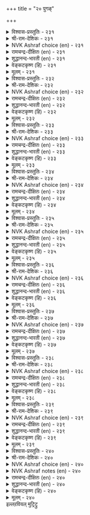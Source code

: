 +++
title = "२० पुगऴ्"

+++


<details><summary>विश्वास-प्रस्तुतिः - २३१</summary>

ईदल् इसैबड वाऴ्दल् अदुवल्लदु  
ऊदियम् इल्लै उयिर्क्कु।      २३१
</details>

<details><summary>श्री-राम-देशिकः - २३१</summary>

अर्थिभ्यो वाञ्छितं दत्त्वा कीर्त्या सह वसेन्नरः ।  
नरस्य जन्मसाफल्यं नास्ति कीर्ति विना भुवि ॥ २३१॥
</details>

<details><summary>NVK Ashraf choice (en) - २३१</summary>

०२३१
No greater income in life than to live with fame
That comes out of charity.
(N.V.K. Ashraf)
</details>

<details><summary>रामचन्द्र-दीक्षितः (en) - २३१</summary>

231\. ītal! icaipaṭa vāḻtal! atu allatu  
ūtiyam illai, uyirkku.

231\. Give and make a name. There is no greater gain to man than such a renown.  
</details>

<details><summary>शुद्धानन्द-भारती (en) - २३१</summary>

1\. ஈதல் இசைபட வாழ்தல் அதுவல்லது  
ஊதியம் இல்லை உயிர்க்கு  
They gather fame who freely give  
The greatest gain for all that live.        231  
</details>

<details><summary>वेङ्कटकृष्ण (हि) - २३१</summary>

231
देना दान गरिब को, जीना कर यश-लाभ ।  
इससे बढ़ कर जीव को, और नहीं है लाभ ॥
  </details>

<details><summary>मूलम् - २३१</summary>

ईदल् इसैबड वाऴ्दल् अदुवल्लदु  
ऊदियम् इल्लै उयिर्क्कु।      २३१
</details>

<details><summary>विश्वास-प्रस्तुतिः - २३२</summary>

उरैप्पार् उरैप्पवै ऎल्लाम् इरप्पार्क्कॊण्ड्रु  
ईवार्मेल् निऱ्कुम् पुगऴ्।       २३२
</details>

<details><summary>श्री-राम-देशिकः - २३२</summary>

याचकेभ्यो दारिद्र्येभ्यः स्वल्पं वापि प्रयच्छतः ।  
कीर्तिरेव सदा सद्भिर्गीता भवति शाश्वती ॥ २३२॥
</details>

<details><summary>NVK Ashraf choice (en) - २३२</summary>

०२३२
The fame of men who give to those in need
Will live for ever in the words of all. *
(Kasthuri Sreenivasan)
</details>

<details><summary>रामचन्द्र-दीक्षितः (en) - २३२</summary>

232\. uraippār uraippavai ellām irappārkku oṉṟu  
īvārmēl niṟkum pukaḻ.

232\. The one undying theme of praise is the praise of charity.  
</details>

<details><summary>शुद्धानन्द-भारती (en) - २३२</summary>

2\. உரைப்பார் உரைப்பவை எல்லாம் இரப்பார்க்கொன்று  
ஈவார்மேல் நிற்கும் புகழ்  
The glory of the alms-giver  
Is praised aloud as popular.        232  
</details>

<details><summary>वेङ्कटकृष्ण (हि) - २३२</summary>

232
करता है संसार तो, उसका ही गुण-गान ।  
याचक को जो दान में, कुछ भी करें प्रदान ॥
  </details>

<details><summary>मूलम् - २३२</summary>

उरैप्पार् उरैप्पवै ऎल्लाम् इरप्पार्क्कॊण्ड्रु  
ईवार्मेल् निऱ्कुम् पुगऴ्।       २३२
</details>

<details><summary>विश्वास-प्रस्तुतिः - २३३</summary>

ऒण्ड्रा उलगत्तु उयर्न्द पुगऴल्लाल्  
पॊण्ड्रादु निऱ्पदॊन् ऱिल्।       २३३
</details>

<details><summary>श्री-राम-देशिकः - २३३</summary>

बहुकालमभिव्याप्य तिष्ठन्तीं कीर्तिमन्तरा ।  
लोके निरुपमं नित्यमेकं वस्तु न विद्यते ॥ २३३॥
</details>

<details><summary>NVK Ashraf choice (en) - २३३</summary>

०२३३
Nothing imperishable lasts long in this world
Than glorious fame beyond compare.
(N.V.K. Ashraf)
</details>

<details><summary>रामचन्द्र-दीक्षितः (en) - २३३</summary>

233\. oṉṟā ulakattu uyarnta pukaḻ allāl,  
poṉṟātu niṟpatu oṉṟu il.

233\. Nothing lasts save one’s fearless renown.  
</details>

<details><summary>शुद्धानन्द-भारती (en) - २३३</summary>

3\. ஒன்றா உலகத்து உயர்ந்த புகழல்லால்  
பொன்றாது நிற்பதொன்று இல்  
Nothing else lasts on earth for e'er  
Saving high fame of the giver!        233  
</details>

<details><summary>वेङ्कटकृष्ण (हि) - २३३</summary>

233
टिकती है संसार में, अनुपम कीर्ति महान ।  
अविनाशी केवल वही, और न कोई जान ॥
  </details>

<details><summary>मूलम् - २३३</summary>

ऒण्ड्रा उलगत्तु उयर्न्द पुगऴल्लाल्  
पॊण्ड्रादु निऱ्पदॊन् ऱिल्।       २३३
</details>

<details><summary>विश्वास-प्रस्तुतिः - २३४</summary>

निलवरै नीळ्बुगऴ् आट्रिन् पुलवरैप्  
पोट्रादु पुत्तेळ् उलगु।       २३४
</details>

<details><summary>श्री-राम-देशिकः - २३४</summary>

पृथिव्याः स्थितिपर्यन्तां कीर्ति यो लभते नरः ।  
स्वर्गलोकोऽपि तं स्तौति न तु ज्ञानसमन्वितान् ॥ २३४॥
</details>

<details><summary>NVK Ashraf choice (en) - २३४</summary>

०२३४
Even celestials will cease praising saints
When you gain world-wide lasting fame. *
(Satguru Subramuniyaswami), (V.V.S. Aiyar)
</details>

<details><summary>रामचन्द्र-दीक्षितः (en) - २३४</summary>

234\. nila varai nīḷ pukaḻ āṟṟiṉ, pulavaraip  
pōṟṟātu, puttēḷ ulaku.

234\. The wise are not favoured of the gods; but the' renowned on earth are adored by them.  
</details>

<details><summary>शुद्धानन्द-भारती (en) - २३४</summary>

4\. நிலவரை நீள்புகழ் ஆற்றின் புலவரைப்  
போற்றாது புத்தேள் உலகு  
From hailing gods heavens will cease  
To hail the men of lasting praise        234  
</details>

<details><summary>वेङ्कटकृष्ण (हि) - २३४</summary>

234
यदि कोई भूलोक में, पाये कीर्ति महान ।  
देवलोक तो ना करें, ज्ञानी का गुण-गान ॥
  </details>

<details><summary>मूलम् - २३४</summary>

निलवरै नीळ्बुगऴ् आट्रिन् पुलवरैप्  
पोट्रादु पुत्तेळ् उलगु।       २३४
</details>

<details><summary>विश्वास-प्रस्तुतिः - २३५</summary>

नत्तम्बोल् केडुम् उळदागुम् साक्काडुम्  
वित्तगर्क् कल्लाल् अरिदु।       २३५
</details>

<details><summary>श्री-राम-देशिकः - २३५</summary>

स्थिरकीर्त्या च मरणं यश्ःकायेन जीवनम् ।  
महतां ज्ञानिनामेव लभ्यं स्यात् नापरस्य तु ॥ २३५॥
</details>

<details><summary>NVK Ashraf choice (en) - २३५</summary>

०२३५
None other than the wise can have
Some gain in loss and fame in death.
(N.V.K. Ashraf)
</details>

<details><summary>रामचन्द्र-दीक्षितः (en) - २३५</summary>

235\. nattampōl kēṭum, uḷatākum cākkāṭum,  
vittakarkku allāl aritu.

235\. Out of death and ruin the wise fashion things enduring.  
</details>

<details><summary>शुद्धानन्द-भारती (en) - २३५</summary>

5\. நத்தம்போல் கேடும் உளதாகும் சாக்காடும்  
வித்தகர்க் கல்லால் அரிது  
Fame in fall and life in death  
Are rare but for the soulful worth.        235  
</details>

<details><summary>वेङ्कटकृष्ण (हि) - २३५</summary>

235
ह्रास बने यशवृद्धिकर, मृत्यु बने अमरत्व ।  
ज्ञानवान बिन और में, संभव न यह महत्व ॥
  </details>

<details><summary>मूलम् - २३५</summary>

नत्तम्बोल् केडुम् उळदागुम् साक्काडुम्  
वित्तगर्क् कल्लाल् अरिदु।       २३५
</details>

<details><summary>विश्वास-प्रस्तुतिः - २३६</summary>

तोण्ड्रिन् पुगऴॊडु तोण्ड्रुग अह्दिलार्  
तोण्ड्रलिन् तोण्ड्रामै नण्ड्रु।       २३६
</details>

<details><summary>श्री-राम-देशिकः - २३६</summary>

यदीष्टं मानुषं जन्म कीर्त्या जननमुत्तमम् ।  
अन्यथा मृगजन्मैव श्लाघ्यते मर्त्यजन्मनः ॥ २३६॥
</details>

<details><summary>NVK Ashraf choice (en) - २३६</summary>

०२३६
Be born, if you must, for fame;
Or else better not to be born at all.
(P.S. Sundaram)
</details>

<details><summary>रामचन्द्र-दीक्षितः (en) - २३६</summary>

236\. tōṉṟiṉ, pukaḻoṭu tōṉṟuka! aḵtu ilār  
tōṉṟaliṉ tōṉṟāmai naṉṟu.

236\. Let man be born to achieve renown. Let not the unrenowned see the light of day.  
</details>

<details><summary>शुद्धानन्द-भारती (en) - २३६</summary>

6\. தோன்றின் புகழோடு தோன்றுக அஃதிலார்  
தோன்றலின் தோன்றாமை நன்று  
Be born with fame if birth you want  
If not of birth you must not vaunt.        236  
</details>

<details><summary>वेङ्कटकृष्ण (हि) - २३६</summary>

236
जन्मा तो यों जन्म हो, जिसमें होवे नाम ।  
जन्म न होना है भला, यदि न कमाया नाम ॥
  </details>

<details><summary>मूलम् - २३६</summary>

तोण्ड्रिन् पुगऴॊडु तोण्ड्रुग अह्दिलार्  
तोण्ड्रलिन् तोण्ड्रामै नण्ड्रु।       २३६
</details>

<details><summary>विश्वास-प्रस्तुतिः - २३७</summary>

पुगऴ्बड वाऴादार् तन्नोवार् तम्मै  
इगऴ्वारै नोवदु ऎवन्?       २३७
</details>

<details><summary>श्री-राम-देशिकः - २३७</summary>

अशक्तो जीवितुं कीर्त्या न द्वेष्ट्यात्मानमात्मना ।  
किन्त्वात्मनिन्दकं द्वेष्टि किं भवेदत्र कारणम् ॥ २३७॥
</details>

<details><summary>NVK Ashraf choice (en) - २३७</summary>

०२३७
Why blame those who blame the shame of those
Who cannot live in fame? *
( Shuddhananda Bharatiar)
</details>

<details><summary>रामचन्द्र-दीक्षितः (en) - २३७</summary>

237\. pukaḻpaṭa vāḻātār tam nōvār, tammai  
ikaḻvārai nōvatu evaṉ?.

237\. Let the inglorious blame themselves. Let them not reproach others.  
</details>

<details><summary>शुद्धानन्द-भारती (en) - २३७</summary>

7\. புகழ்பட வாழாதார் தந்நோவார் தம்மை  
இகழ்வாரை நோவது எவன்.  
Why grieve at those who blame the shame  
Of those who cannot live in fame?        237  
</details>

<details><summary>वेङ्कटकृष्ण (हि) - २३७</summary>

237
कीर्तिमान बन ना जिया, कुढ़ता स्वयं न आप ।  
निन्दक पर कुढ़ते हुए, क्यों होता है ताप ॥
  </details>

<details><summary>मूलम् - २३७</summary>

पुगऴ्बड वाऴादार् तन्नोवार् तम्मै  
इगऴ्वारै नोवदु ऎवन्?       २३७
</details>

<details><summary>विश्वास-प्रस्तुतिः - २३८</summary>

वसैयॆन्ब वैयत्तार्क् कॆल्लाम् इसैयॆन्नुम्  
ऎच्चम् पॆऱाअ विडिन्।       २३८
</details>

<details><summary>श्री-राम-देशिकः - २३८</summary>

अनवाप्य यशो लोके ये हि जीवन्ति मानवाः ।  
निन्दितं जीवनं तेषामिति सद्भिः प्रकीर्त्यते ॥ २३८॥
</details>

<details><summary>NVK Ashraf choice (en) - २३८</summary>

०२३८
The whole world will blame, they say,
If you fail to earn that renown called fame.
(N.V.K. Ashraf)
</details>

<details><summary>रामचन्द्र-दीक्षितः (en) - २३८</summary>

238\. 'vacai' eṉpa, vaiyattārkku ellām-’icai’ eṉṉum  
eccam peṟāaviṭiṉ.

238\. World’s reproach befalls one who does not achieve lasting fame.  
</details>

<details><summary>शुद्धानन्द-भारती (en) - २३८</summary>

8\. வசையென்ப வையத்தார்க் கெல்லாம் இசையென்னும்  
எச்சம் பெறா விடின்  
To men on earth it is a shame  
Not to beget the child of fame.        238  
</details>

<details><summary>वेङ्कटकृष्ण (हि) - २३८</summary>

238
यदि नहिं मिली परंपरा, जिसका है यश नाम ।  
तो जग में सब के लिये, वही रहा अपनाम ॥
  </details>

<details><summary>मूलम् - २३८</summary>

वसैयॆन्ब वैयत्तार्क् कॆल्लाम् इसैयॆन्नुम्  
ऎच्चम् पॆऱाअ विडिन्।       २३८
</details>

<details><summary>विश्वास-प्रस्तुतिः - २३९</summary>

वसैयिला वण्बयन् कुण्ड्रुम् इसैयिला  
याक्कै पॊऱुत्त निलम्।       २३९
</details>

<details><summary>श्री-राम-देशिकः - २३९</summary>

यशसा तु विहीनस्य कायं या बिभृयान्मही ।  
निर्दुष्ट सस्यसम्पत्तिविहीना सा भवेद् धुवम् ॥ २३९॥
</details>

<details><summary>NVK Ashraf choice (en) - २३९</summary>

०२३९
The land that bears inglorious bodies
Will shrink in its glory of yield.
(P.S. Sundaram), ( Shuddhananda Bharatiar)
</details>

<details><summary>रामचन्द्र-दीक्षितः (en) - २३९</summary>

239\. vacai ilā vaṇ payaṉ kuṉṟum-icai ilā  
yākkai poṟutta nilam.

239\. In a land which bears the burden of the unrenowned even nature’s bounty is on the wane.  
</details>

<details><summary>शुद्धानन्द-भारती (en) - २३९</summary>

9\. வசையிலா வண்பயன் குன்றும் இசையிலா  
யாக்கை பொறுத்த நிலம்  
The land will shrink in yield if men  
O'erburden it without renown.        239  
</details>

<details><summary>वेङ्कटकृष्ण (हि) - २३९</summary>

239
कीर्तिहीन की देह का, भू जब ढोती भार ।  
पावन प्रभूत उपज का, क्षय होता निर्धार ॥
  </details>

<details><summary>मूलम् - २३९</summary>

वसैयिला वण्बयन् कुण्ड्रुम् इसैयिला  
याक्कै पॊऱुत्त निलम्।       २३९
</details>

<details><summary>विश्वास-प्रस्तुतिः - २४०</summary>

वसैयॊऴिय वाऴ्वारे वाऴ्वार् इसैयॊऴिय  
वाऴ्वारे वाऴा तवर्।       २४०
</details>

<details><summary>श्री-राम-देशिकः - २४०</summary>

अपवादेन रहितो यो जीवति स जीवति ।  
जीवन्नप्यपवादेन मृतप्रायो हि गण्यते ॥ २४०॥
</details>

<details><summary>NVK Ashraf choice (en) - २४०</summary>

०२४०
Life without blame alone blooms.
The one without fame fades.
(N.V.K. Ashraf)
</details>

<details><summary>NVK Ashraf notes (en) - २४०</summary>

२४०. There are many interesting ways of translating this couplet. 

"To live without blame is life; without fame death" - * (P.S. Sundaram)  
"They only live who live without blame. And not those who live without fame" – (N.V.K. Ashraf)  
"A life without blame lasts for ever; a life without fame lasts never" - (N.V.K. Ashraf).
</details>

<details><summary>रामचन्द्र-दीक्षितः (en) - २४०</summary>

240\. vacai oḻiya vāḻvārē vāḻvār; icai oḻiya  
vāḻvārē vāḻātavar.

240\. The unblemished truly live; the unrenowned merely exist.

**End of the Section on Domestic Life**  
</details>

<details><summary>शुद्धानन्द-भारती (en) - २४०</summary>

10\. வசைஒழிய வாழ்வாரே வாழ்வார் இசையொழிய  
வாழ்வாரே வாழா தவர்  
They live who live without blemish  
The blameful ones do not flourish.        240  
</details>

<details><summary>वेङ्कटकृष्ण (हि) - २४०</summary>

240
निन्दा बिन जो जी रहा, जीवित वही सुजान ।  
कीर्ति बिना जो जी रहा, उसे मरा ही जान ॥
  </details>

<details><summary>मूलम् - २४०</summary>

वसैयॊऴिय वाऴ्वारे वाऴ्वार् इसैयॊऴिय  
वाऴ्वारे वाऴा तवर्।       २४०
</details>
इल्लऱवियल् मुट्रिट्रु  